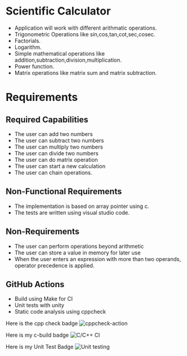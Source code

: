# Scientific Calculator
 
* Application will work with different arithmatic operations.
* Trigonometric Operations like sin,cos,tan,cot,sec,cosec.
* Factorials.
* Logarithm.
* Simple mathematical operations like addition,subtraction,division,multiplication.
* Power function.
* Matrix operations like matrix sum and matrix subtraction.

# Requirements

  ## Required Capabilities
  
  * The user can add two numbers
  * The user can subtract two numbers
  * The user can multiply two numbers
  * The user can divide two numbers
  * The user can do matrix operation
  * The user can start a new calculation
  * The user can chain operations.
    
  ## Non-Functional Requirements
  
  * The implementation is based on array pointer using c.
  * The tests are written using visual studio code.
   
  ## Non-Requirements
  
  * The user can perform operations beyond arithmetic
  * The user can store a value in memory for later use
  * When the user enters an expression with more than two operands, operator precedence is applied.

## GitHub Actions
* Build using Make for CI
* Unit tests with unity
* Static code analysis using cppcheck

    
Here is the cpp check badge
![cppcheck-action](https://github.com/useorlose/scalculator/workflows/cppcheck-action/badge.svg)

Here is my c-build badge
![C/C++ CI](https://github.com/useorlose/scalculator/workflows/C/C++%20CI/badge.svg)

Here is my Unit Test Badge
![Unit testing](https://github.com/useorlose/scalculator/workflows/Unit%20testing/badge.svg)












